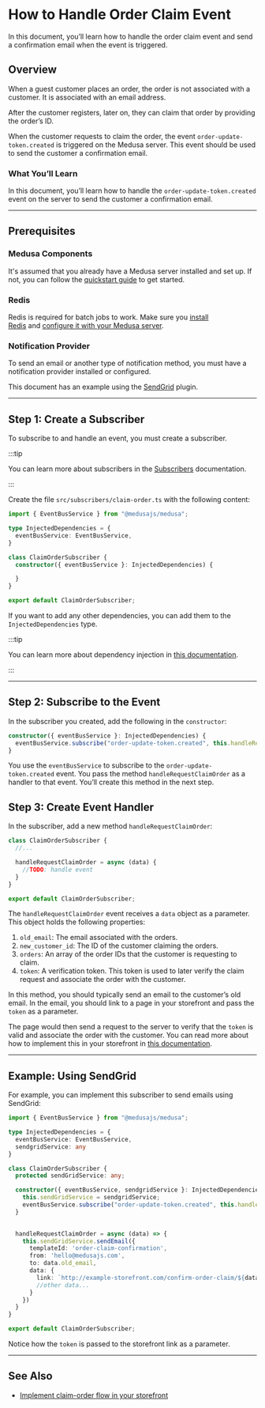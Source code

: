 # How to Handle Order Claim Event

In this document, you’ll learn how to handle the order claim event and send a confirmation email when the event is triggered.

## Overview

When a guest customer places an order, the order is not associated with a customer. It is associated with an email address.

After the customer registers, later on, they can claim that order by providing the order’s ID.

When the customer requests to claim the order, the event `order-update-token.created` is triggered on the Medusa server. This event should be used to send the customer a confirmation email.

### What You’ll Learn

In this document, you’ll learn how to handle the `order-update-token.created` event on the server to send the customer a confirmation email.

---

## Prerequisites

### Medusa Components

It's assumed that you already have a Medusa server installed and set up. If not, you can follow the [quickstart guide](../../quickstart/quick-start.mdx) to get started.

### Redis

Redis is required for batch jobs to work. Make sure you [install Redis](../../tutorial/0-set-up-your-development-environment.mdx#redis) and [configure it with your Medusa server](../../usage/configurations.md#redis).

### Notification Provider

To send an email or another type of notification method, you must have a notification provider installed or configured.

This document has an example using the [SendGrid](../../add-plugins/sendgrid.mdx) plugin.

---

## Step 1: Create a Subscriber

To subscribe to and handle an event, you must create a subscriber.

:::tip

You can learn more about subscribers in the [Subscribers](../backend/subscribers/overview.md) documentation.

:::

Create the file `src/subscribers/claim-order.ts` with the following content:

```ts title=src/subscribers/claim-order.ts
import { EventBusService } from "@medusajs/medusa";

type InjectedDependencies = {
  eventBusService: EventBusService,
}

class ClaimOrderSubscriber {
  constructor({ eventBusService }: InjectedDependencies) {

  }
}

export default ClaimOrderSubscriber;
```

If you want to add any other dependencies, you can add them to the `InjectedDependencies` type.

:::tip

You can learn more about dependency injection in [this documentation](../backend/dependency-container/index.md).

:::

---

## Step 2: Subscribe to the Event

In the subscriber you created, add the following in the `constructor`:

```ts title=src/subscribers/claim-order.ts
constructor({ eventBusService }: InjectedDependencies) {
  eventBusService.subscribe("order-update-token.created", this.handleRequestClaimOrder);
}
```

You use the `eventBusService` to subscribe to the `order-update-token.created` event. You pass the method `handleRequestClaimOrder` as a handler to that event. You’ll create this method in the next step.

## Step 3: Create Event Handler

In the subscriber, add a new method `handleRequestClaimOrder`:

```ts title=src/subscribers/claim-order.ts
class ClaimOrderSubscriber {
  //...

  handleRequestClaimOrder = async (data) {
    //TODO: handle event
  }
}

export default ClaimOrderSubscriber;
```

The `handleRequestClaimOrder` event receives a `data` object as a parameter. This object holds the following properties:

1. `old_email`: The email associated with the orders.
2. `new_customer_id`: The ID of the customer claiming the orders.
3. `orders`: An array of the order IDs that the customer is requesting to claim.
4. `token`: A verification token. This token is used to later verify the claim request and associate the order with the customer.

In this method, you should typically send an email to the customer’s old email. In the email, you should link to a page in your storefront and pass the `token` as a parameter.

The page would then send a request to the server to verify that the `token` is valid and associate the order with the customer. You can read more about how to implement this in your storefront in [this documentation](../storefront/implement-claim-order.mdx).

---

## Example: Using SendGrid

For example, you can implement this subscriber to send emails using SendGrid:

```ts title=src/subscribers/claim-order.ts
import { EventBusService } from "@medusajs/medusa";

type InjectedDependencies = {
  eventBusService: EventBusService,
  sendgridService: any
}

class ClaimOrderSubscriber {
  protected sendGridService: any;

  constructor({ eventBusService, sendgridService }: InjectedDependencies) {
    this.sendGridService = sendgridService;
    eventBusService.subscribe("order-update-token.created", this.handleRequestClaimOrder);
  }

  
  handleRequestClaimOrder = async (data) => {
    this.sendGridService.sendEmail({
      templateId: 'order-claim-confirmation',
      from: 'hello@medusajs.com',
      to: data.old_email,
      data: {
        link: `http://example-storefront.com/confirm-order-claim/${data.token}`,
        //other data...
      }
    })
  }
}

export default ClaimOrderSubscriber;
```

Notice how the `token` is passed to the storefront link as a parameter.

---

## See Also

- [Implement claim-order flow in your storefront](../storefront/implement-claim-order.mdx)
